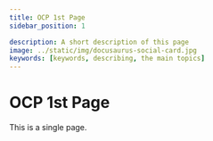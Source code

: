 ```yaml
---
title: OCP 1st Page
sidebar_position: 1

description: A short description of this page
image: ../static/img/docusaurus-social-card.jpg
keywords: [keywords, describing, the main topics]
---
```


# OCP 1st Page

This is a single page.
